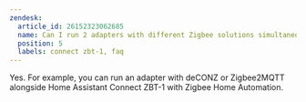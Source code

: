 ```yaml
---
zendesk:
  article_id: 26152323062685
  name: Can I run 2 adapters with different Zigbee solutions simultaneously?
  position: 5
  labels: connect zbt-1, faq
---
```


Yes. For example, you can run an adapter with deCONZ or Zigbee2MQTT alongside Home Assistant Connect&nbsp;ZBT-1 with Zigbee Home Automation.
